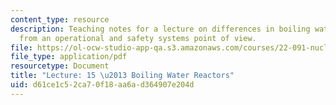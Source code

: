 ```yaml
---
content_type: resource
description: Teaching notes for a lecture on differences in boiling water reactors
  from an operational and safety systems point of view.
file: https://ol-ocw-studio-app-qa.s3.amazonaws.com/courses/22-091-nuclear-reactor-safety-spring-2008/d61ce1c52ca70f18aa6ad364907e204d_MIT22_091S08_lec15note.pdf
file_type: application/pdf
resourcetype: Document
title: "Lecture: 15 \u2013 Boiling Water Reactors"
uid: d61ce1c5-2ca7-0f18-aa6a-d364907e204d
---
```

